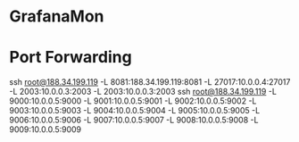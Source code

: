 # GrafanaMon

# Port Forwarding

ssh root@188.34.199.119 -L 8081:188.34.199.119:8081 -L 27017:10.0.0.4:27017 -L 2003:10.0.0.3:2003 -L 2003:10.0.0.3:2003
ssh root@188.34.199.119 -L 9000:10.0.0.5:9000 -L 9001:10.0.0.5:9001 -L 9002:10.0.0.5:9002 -L 9003:10.0.0.5:9003 -L 9004:10.0.0.5:9004 -L 9005:10.0.0.5:9005 -L 9006:10.0.0.5:9006 -L 9007:10.0.0.5:9007 -L 9008:10.0.0.5:9008 -L 9009:10.0.0.5:9009
